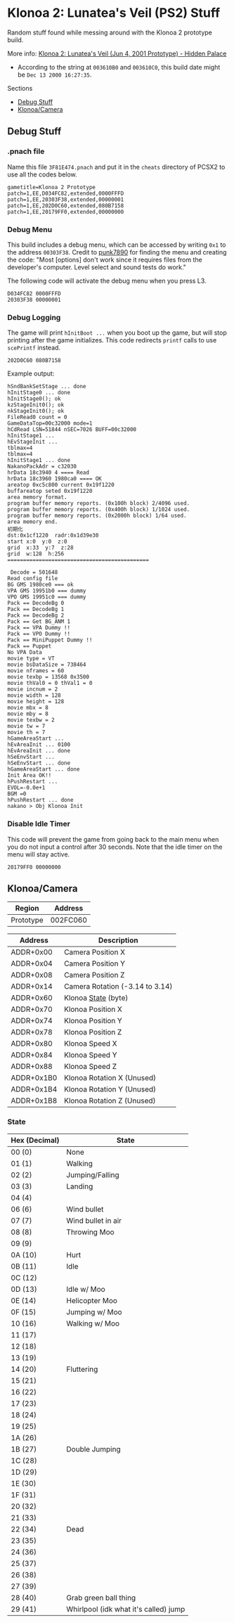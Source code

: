 # Klonoa 2: Lunatea's Veil (PS2) Stuff
Random stuff found while messing around with the Klonoa 2 prototype build.

More info: [Klonoa 2: Lunatea's Veil (Jun 4, 2001 Prototype) - Hidden Palace](https://hiddenpalace.org/Klonoa_2:_Lunatea%27s_Veil_(Jun_4,_2001_prototype))
* According to the string at `003610B0` and `003610C0`, this build date might be `Dec 13 2000 16:27:35`.

Sections
* [Debug Stuff](https://github.com/evilarceus/klonoa2-stuff#debug-stuff)
* [Klonoa/Camera](https://github.com/evilarceus/klonoa2-stuff#klonoacamera)

## Debug Stuff
### .pnach file
Name this file `3F81E474.pnach` and put it in the `cheats` directory of PCSX2 to use all the codes below.
```
gametitle=Klonoa 2 Prototype
patch=1,EE,D034FC82,extended,0000FFFD
patch=1,EE,20303F38,extended,00000001
patch=1,EE,202D0C60,extended,080B7158
patch=1,EE,20179FF0,extended,00000000
```

### Debug Menu
This build includes a debug menu, which can be accessed by writing `0x1` to the address `00303F38`. Credit to [punk7890](https://twitter.com/punk_7890/status/1206743316995297280) for finding the menu and creating the code: "Most [options] don't work since it requires files from the developer's computer. Level select and sound tests do work."

The following code will activate the debug menu when you press L3.
```
D034FC82 0000FFFD
20303F38 00000001
```
### Debug Logging
The game will print `hInitBoot ...` when you boot up the game, but will stop printing after the game initializes. This code redirects `printf` calls to use `scePrintf` instead.
```
202D0C60 080B7158
```
Example output:
```
hSndBankSetStage ... done
hInitStage0 ... done
hInitStage0(); ok
kzStageInit0(); ok
nkStageInit0(); ok
FileRead0 count = 0
GameDataTop=00c32000 mode=1
hCdRead LSN=51844 nSEC=7026 BUFF=00c32000
hInitStage1 ...
hEvStageInit ...
tblmax=4
tblmax=4
hInitStage1 ... done
NakanoPackAdr = c32030
hrData 18c3940 4 ==== Read
hrData 18c3960 1980ca0 ==== OK
areatop 0xc5c800 current 0x19f1220
buffareatop seted 0x19f1220
area memory format.
program buffer memory reports. (0x100h block) 2/4096 used.
program buffer memory reports. (0x400h block) 1/1024 used.
program buffer memory reports. (0x2000h block) 1/64 used.
area memory end.
初期化
dst:0x1cf1220  radr:0x1d39e30
start x:0  y:0  z:0
grid  x:33  y:7  z:28
grid  w:128  h:256  
=============================================

 Decode = 501648
Read config file
BG GMS 1980ce0 === ok
VPA GMS 19951b0 === dummy
VPO GMS 19951c0 === dummy
Pack == DecodeBg 0
Pack == DecodeBg 1
Pack == DecodeBg 2
Pack == Get BG_ANM 1
Pack == VPA Dummy !!
Pack == VPO Dummy !!
Pack == MiniPuppet Dummy !!
Pack == Puppet
No VPA Data
movie type = VT
movie bsDataSize = 738464
movie nframes = 60
movie texbp = 13568 0x3500
movie thVal0 = 0 thVal1 = 0
movie incnum = 2
movie width = 128
movie height = 128
movie mbx = 8
movie mby = 8
movie texbw = 2
movie tw = 7
movie th = 7
hGameAreaStart ...
hEvAreaInit ... 0100
hEvAreaInit ... done
hSeEnvStart ...
hSeEnvStart ... done
hGameAreaStart ... done
Init Area OK!!
hPushRestart ...
EVOL=-0.0e+1
BGM =0
hPushRestart ... done
nakano > Obj Klonoa Init
```

### Disable Idle Timer
This code will prevent the game from going back to the main menu when you do not input a control after 30 seconds. Note that the idle timer on the menu will stay active.
```
20179FF0 00000000
```

## Klonoa/Camera
| Region    | Address  |
|-----------|----------|
| Prototype | 002FC060 |

| Address    | Description                     |
|------------|---------------------------------|
| ADDR+0x00  | Camera Position X               |
| ADDR+0x04  | Camera Position Y               |
| ADDR+0x08  | Camera Position Z               |
| ADDR+0x14  | Camera Rotation (-3.14 to 3.14) |
| ADDR+0x60  | Klonoa [State](https://github.com/evilarceus/klonoa2-stuff#state) (byte)             |
| ADDR+0x70  | Klonoa Position X               |
| ADDR+0x74  | Klonoa Position Y               |
| ADDR+0x78  | Klonoa Position Z               |
| ADDR+0x80  | Klonoa Speed X                  |
| ADDR+0x84  | Klonoa Speed Y                  |
| ADDR+0x88  | Klonoa Speed Z                  |
| ADDR+0x1B0 | Klonoa Rotation X (Unused)      |
| ADDR+0x1B4 | Klonoa Rotation Y (Unused)      |
| ADDR+0x1B8 | Klonoa Rotation Z (Unused)      |

### State
| Hex (Decimal) | State                                 |
|---------------|---------------------------------------|
| 00 (0)        | None                                  |
| 01 (1)        | Walking                               |
| 02 (2)        | Jumping/Falling                       |
| 03 (3)        | Landing                               |
| 04 (4)        |                                       |
| 06 (6)        | Wind bullet                           |
| 07 (7)        | Wind bullet in air                    |
| 08 (8)        | Throwing Moo                          |
| 09 (9)        |                                       |
| 0A (10)       | Hurt                                  |
| 0B (11)       | Idle                                  |
| 0C (12)       |                                       |
| 0D (13)       | Idle w/ Moo                           |
| 0E (14)       | Helicopter Moo                        |
| 0F (15)       | Jumping w/ Moo                        |
| 10 (16)       | Walking w/ Moo                        |
| 11 (17)       |                                       |
| 12 (18)       |                                       |
| 13 (19)       |                                       |
| 14 (20)       | Fluttering                            |
| 15 (21)       |                                       |
| 16 (22)       |                                       |
| 17 (23)       |                                       |
| 18 (24)       |                                       |
| 19 (25)       |                                       |
| 1A (26)       |                                       |
| 1B (27)       | Double Jumping                        |
| 1C (28)       |                                       |
| 1D (29)       |                                       |
| 1E (30)       |                                       |
| 1F (31)       |                                       |
| 20 (32)       |                                       |
| 21 (33)       |                                       |
| 22 (34)       | Dead                                  |
| 23 (35)       |                                       |
| 24 (36)       |                                       |
| 25 (37)       |                                       |
| 26 (38)       |                                       |
| 27 (39)       |                                       |
| 28 (40)       | Grab green ball thing                 |
| 29 (41)       | Whirlpool (idk what it's called) jump |
